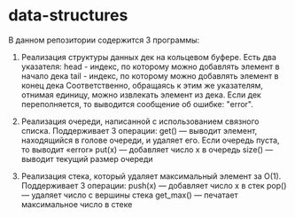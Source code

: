 # data-structures
В данном репозитории содержится 3 программы:

1. Реализация структуры данных дек на кольцевом буфере.
Есть два указателя:
head - индекс, по которому можно добавлять элемент в начало дека
tail - индекс, по которому можно добавлять элемент в конец дека
Соответственно, обращаясь к этим же указателям, отнимая единицу, можно извлекать элемент из дека.
Если дек переполняется, то выводится сообщение об ошибке: "error".

2. Реализация очереди, написанной с использованием связного списка.
Поддерживает 3 операции:
get() — выводит элемент, находящийся в голове очереди, и удаляет его. Если очередь пуста, то выводит «error»
put(x) — добавляет число x в очередь
size() — выводит текущий размер очереди

3. Реализация стека, который удаляет максимальный элемент за О(1).
Поддерживает 3 операции:
push(x) — добавляет число x в стек
pop() — удаляет число с вершины стека
get_max() — печатает максимальное число в стеке
